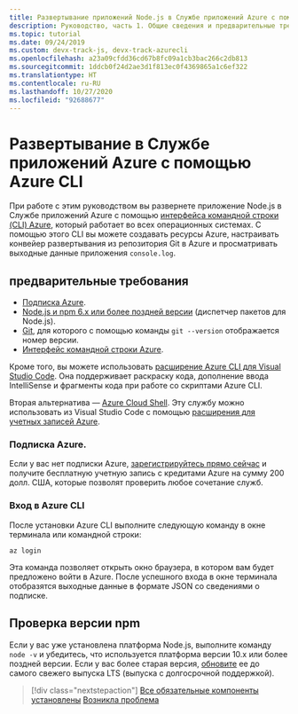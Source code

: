 ```yaml
---
title: Развертывание приложений Node.js в Службе приложений Azure с помощью Azure CLI
description: Руководство, часть 1. Общие сведения и предварительные требования для работы с Azure CLI
ms.topic: tutorial
ms.date: 09/24/2019
ms.custom: devx-track-js, devx-track-azurecli
ms.openlocfilehash: a23a09cfdd36cd67b8fc09a1cb3bac266c2db813
ms.sourcegitcommit: 1ddcb0f24d2ae3d1f813ec0f4369865a1c6ef322
ms.translationtype: HT
ms.contentlocale: ru-RU
ms.lasthandoff: 10/27/2020
ms.locfileid: "92688677"
---
```

# <a name="deploy-to-azure-app-service-using-the-azure-cli"></a>Развертывание в Службе приложений Azure с помощью Azure CLI

При работе с этим руководством вы развернете приложение Node.js в Службе приложений Azure с помощью [интерфейса командной строки (CLI) Azure](/cli/azure/overview?view=azure-cli-latest), который работает во всех операционных системах. С помощью этого CLI вы можете создавать ресурсы Azure, настраивать конвейер развертывания из репозитория Git в Azure и просматривать выходные данные приложения `console.log`.

## <a name="prerequisites"></a>предварительные требования

- [Подписка Azure](#azure-subscription).
- [Node.js и npm 6.x или более поздней версии](https://nodejs.org/en/download) (диспетчер пакетов для Node.js).
- [Git](https://git-scm.com/downloads), для которого с помощью команды `git --version` отображается номер версии.
- [Интерфейс командной строки Azure](/cli/azure/install-azure-cli).

Кроме того, вы можете использовать [расширение Azure CLI для Visual Studio Code](https://marketplace.visualstudio.com/items?itemName=ms-vscode.azurecli). Она поддерживает раскраску кода, дополнение ввода IntelliSense и фрагменты кода при работе со скриптами Azure CLI.

Вторая альтернатива — [Azure Cloud Shell](/azure/cloud-shell/overview). Эту службу можно использовать из Visual Studio Code с помощью [расширения для учетных записей Azure](https://marketplace.visualstudio.com/items?itemName=ms-vscode.azure-account).

### <a name="azure-subscription"></a>Подписка Azure.

Если у вас нет подписки Azure, [зарегистрируйтесь прямо сейчас](https://azure.microsoft.com/free/?utm_source=campaign&utm_campaign=vscode-tutorial-node-git&mktingSource=vscode-tutorial-node-git) и получите бесплатную учетную запись с кредитами Azure на сумму 200 долл. США, которые позволят проверить любое сочетание служб.

### <a name="sign-in-to-the-azure-cli"></a>Вход в Azure CLI

После установки Azure CLI выполните следующую команду в окне терминала или командной строки:

```azurecli
az login
```

Эта команда позволяет открыть окно браузера, в котором вам будет предложено войти в Azure. После успешного входа в окне терминала отобразятся выходные данные в формате JSON со сведениями о подписке.

## <a name="check-npm-version"></a>Проверка версии npm

Если у вас уже установлена платформа Node.js, выполните команду `node -v` и убедитесь, что используется платформа версии 10.x или более поздней версии. Если у вас более старая версия, [обновите](https://nodejs.org/en/download/) ее до самого свежего выпуска LTS (выпуска с долгосрочной поддержкой).

> [!div class="nextstepaction"]
> [Все обязательные компоненты установлены](tutorial-vscode-azure-cli-node-02.md) [Возникла проблема](https://www.research.net/r/PWZWZ52?tutorial=node-deployment&step=getting-started)
